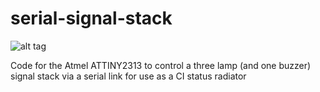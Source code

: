 serial-signal-stack
===================

![alt tag](http://www.frisnit.com/wordpress/wp-content/uploads/2014/06/fail1.gif)

Code for the Atmel ATTINY2313 to control a three lamp (and one buzzer) signal stack via a serial link for use as a CI status radiator
